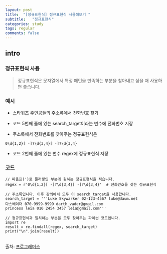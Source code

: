 ```yaml
---
layout: post
title:  "[정규표현식] 정규표현식 사용해보기 "
subtitle:   "정규표현식"
categories: study
tags: regular
comments: false
---
```


## intro

### 정규표현식 사용

> 정규표현식은 문자열에서 특정 패턴을 만족하는 부분을 찾아내고 싶을 때 사용하면 좋습니다.

### 예시

- 스타워즈 주인공들의 주소록에서 전화번호 찾기

- 코드 5번째 줄에 있는 search_target이라는 변수에 전화번호 저장

- 주소록에서 전화번호를 찾아주는 정규표현식은<br>
```
0\d{1,2}[ -]?\d{3,4}[ -]?\d{3,4}
```

- 코드 2번째 줄에 있는 변수 regex에 정규표현식 저장

### 코드

```
// 따옴표(')로 둘러쌓인 부분에 원하는 정규표현식을 적습니다.
regex = r'0\d{1,2}[ -]?\d{3,4}[ -]?\d{3,4}'  # 전화번호를 찾는 정규표현식

// 주소록입니다. 이후 강의에서 모두 이 search_target을 사용합니다.
search_target = '''Luke Skywarker 02-123-4567 luke@daum.net
다스베이더 070-9999-9999 darth_vader@gmail.com
princess leia 010 2454 3457 leia@gmail.com'''

// 정규표현식과 일치하는 부분을 모두 찾아주는 파이썬 코드입니다.
import re
result = re.findall(regex, search_target)
print("\n".join(result))

```
<br>
출처: <a href="https://programmers.co.kr/">프로그래머스</a>